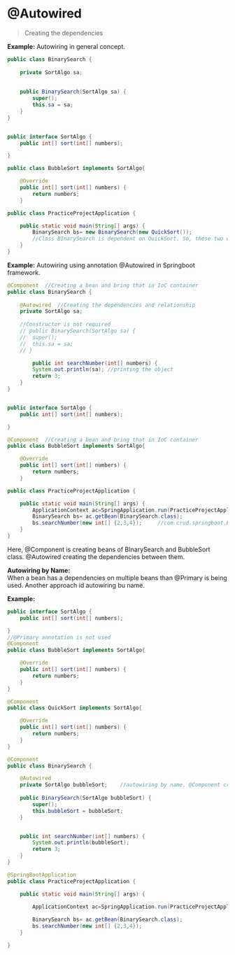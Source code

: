 # @Autowired

>Creating the dependencies

**Example:** Autowiring in general concept.
```java
public class BinarySearch {
	
	private SortAlgo sa;
	
	
	public BinarySearch(SortAlgo sa) {
		super();
		this.sa = sa;
	}
}


public interface SortAlgo {
	public int[] sort(int[] numbers);

}

public class BubbleSort implements SortAlgo{

	@Override
	public int[] sort(int[] numbers) {
		return numbers;
	}

public class PracticeProjectApplication {

	public static void main(String[] args) {
        BinarySearch bs= new BinarySearch(new QuickSort());
        //Class BInarySearch is dependent on QuickSort. So, these two classes are autowired.
    }
}

```

**Example:** Autowiring using annotation @Autowired in Springboot framework.

```java
@Component  //Creating a bean and bring that in IoC container
public class BinarySearch {
	
    @Autowired  //Creating the dependencies and relationship
	private SortAlgo sa;
	
	//Constructor is not required
	// public BinarySearch(SortAlgo sa) {
	// 	super();
	// 	this.sa = sa;
	// }

    	public int searchNumber(int[] numbers) {
		System.out.println(sa); //printing the object		
		return 3;
	}
}


public interface SortAlgo {
	public int[] sort(int[] numbers);

}

@Component  //Creating a bean and bring that in IoC container
public class BubbleSort implements SortAlgo{

	@Override
	public int[] sort(int[] numbers) {
		return numbers;
	}

public class PracticeProjectApplication {

	public static void main(String[] args) {
      	ApplicationContext ac=SpringApplication.run(PracticeProjectApplication.class, args);		
		BinarySearch bs= ac.getBean(BinarySearch.class);
		bs.searchNumber(new int[] {2,3,4});     //com.crud.springboot.BubbleSort@1d12b024
    }
}
```
Here, @Component is creating beans of BInarySearch and BubbleSort class. @Autowired creating the dependencies between them.

**Autowiring by Name:**  
When a bean has a dependencies on multiple beans than @Primary is being used. Another approach id autowiring bu name.

**Example:**  
```java
public interface SortAlgo {
	public int[] sort(int[] numbers);

}
//@Primary annotation is not used
@Component
public class BubbleSort implements SortAlgo{

	@Override
	public int[] sort(int[] numbers) {
		return numbers;
	}
}

@Component
public class QuickSort implements SortAlgo{

	@Override
	public int[] sort(int[] numbers) {
		return numbers;
	}
}

@Component
public class BinarySearch {

    @Autowired
	private SortAlgo bubbleSort;    //autowiring by name. @Component created a bean named bubbleSort of class BubbleSort.
	
	public BinarySearch(SortAlgo bubbleSort) {
		super();
		this.bubbleSort = bubbleSort;
	}


	public int searchNumber(int[] numbers) {
		System.out.println(bubbleSort);	
		return 3;
	}
}

@SpringBootApplication
public class PracticeProjectApplication {

	public static void main(String[] args) {

		ApplicationContext ac=SpringApplication.run(PracticeProjectApplication.class, args);
		
		BinarySearch bs= ac.getBean(BinarySearch.class);
		bs.searchNumber(new int[] {2,3,4});
	}

}
```